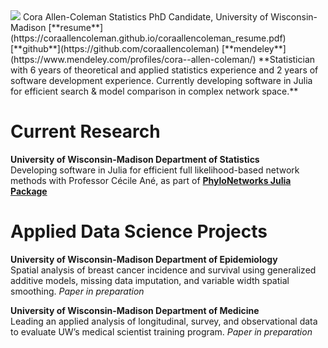 <img src="https://coraallencoleman.github.io/pic.jpg">
Cora Allen-Coleman
Statistics PhD Candidate, University of Wisconsin-Madison  
[**resume**](https://coraallencoleman.github.io/coraallencoleman_resume.pdf)  
[**github**](https://github.com/coraallencoleman)  
[**mendeley**](https://www.mendeley.com/profiles/cora--allen-coleman/)  
  **Statistician with 6 years of theoretical and applied statistics experience and 2 years of software development experience. Currently developing software in Julia for efficient search & model comparison in complex network space.**  

# Current Research 
**University of Wisconsin-Madison Department of Statistics**  
Developing software in Julia for efficient full likelihood-based network methods with Professor Cécile Ané, as part of [**PhyloNetworks Julia Package**](https://github.com/crsl4/PhyloNetworks.jl)

# Applied Data Science Projects  
**University of Wisconsin-Madison Department of Epidemiology**  
Spatial analysis of breast cancer incidence and survival using generalized additive models, missing data imputation, and variable width spatial smoothing. *Paper in preparation*

**University of Wisconsin-Madison Department of Medicine**  
Leading an applied analysis of longitudinal, survey, and observational data to evaluate UW’s medical scientist training program. *Paper in preparation*
